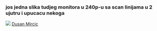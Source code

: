 ### jos jedna slika tudjeg monitora u 240p-u sa scan linijama u 2 ujutru i upucacu nekoga
![](https://media.giphy.com/media/ej1Kl0PKI87IhBz4zR/giphy.gif)
[Dusan Mircic](mailto:dusanmircic@protonmail.com?subject=[GitHub]%20Source%20Han%20Sans)
